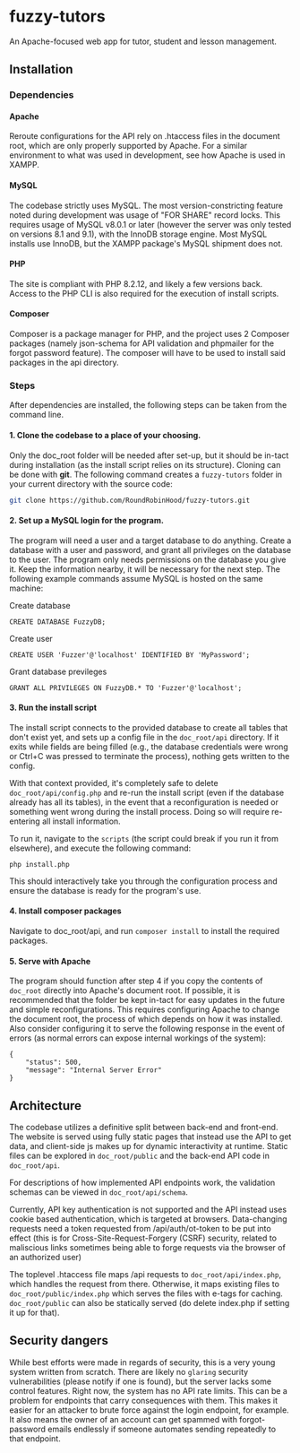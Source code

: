 # fuzzy-tutors
An Apache-focused web app for tutor, student and lesson management.

## Installation
### Dependencies
#### Apache
Reroute configurations for the API rely on .htaccess files in the document root, which are only properly supported by Apache.
For a similar environment to what was used in development, see how Apache is used in XAMPP.

#### MySQL
The codebase strictly uses MySQL. The most version-constricting feature noted during development was usage of "FOR SHARE" record locks.
This requires usage of MySQL v8.0.1 or later (however the server was only tested on versions 8.1 and 9.1), with the InnoDB storage engine. Most MySQL installs use InnoDB, but the XAMPP package's MySQL shipment does not.

#### PHP
The site is compliant with PHP 8.2.12, and likely a few versions back. Access to the PHP CLI is also required for the execution of install scripts.

#### Composer
Composer is a package manager for PHP, and the project uses 2 Composer packages (namely json-schema for API validation and phpmailer for the forgot password feature). The composer will have to be used to install said packages in the api directory.

### Steps
After dependencies are installed, the following steps can be taken from the command line.

#### 1. Clone the codebase to a place of your choosing.
Only the doc_root folder will be needed after set-up, but it should be in-tact during installation (as the install script relies on its structure).
Cloning can be done with **git**. The following command creates a `fuzzy-tutors` folder in your current directory with the source code:
```bash
git clone https://github.com/RoundRobinHood/fuzzy-tutors.git
```

#### 2. Set up a MySQL login for the program.
The program will need a user and a target database to do anything. Create a database with a user and password, and grant all privileges on the database to the user. The program only needs permissions on the database you give it. Keep the information nearby, it will be necessary for the next step.
The following example commands assume MySQL is hosted on the same machine:

Create database
```MySQL
CREATE DATABASE FuzzyDB;
```
Create user
```MySQL
CREATE USER 'Fuzzer'@'localhost' IDENTIFIED BY 'MyPassword';
```
Grant database previleges
```MySQL
GRANT ALL PRIVILEGES ON FuzzyDB.* TO 'Fuzzer'@'localhost';
```

#### 3. Run the install script
The install script connects to the provided database to create all tables that don't exist yet, and sets up a config file in the `doc_root/api` directory.
If it exits while fields are being filled (e.g., the database credentials were wrong or Ctrl+C was pressed to terminate the process), nothing gets written to the config.

With that context provided, it's completely safe to delete `doc_root/api/config.php` and re-run the install script (even if the database already has all its tables), in the event that a reconfiguration is needed or something went wrong during the install process. Doing so will require re-entering all install information.

To run it, navigate to the `scripts` (the script could break if you run it from elsewhere), and execute the following command:
```
php install.php
```
This should interactively take you through the configuration process and ensure the database is ready for the program's use.

#### 4. Install composer packages
Navigate to doc_root/api, and run `composer install` to install the required packages.

#### 5. Serve with Apache
The program should function after step 4 if you copy the contents of `doc_root` directly into Apache's document root.
If possible, it is recommended that the folder be kept in-tact for easy updates in the future and simple reconfigurations. This requires configuring Apache to change the document root, the process of which depends on how it was installed.
Also consider configuring it to serve the following response in the event of errors (as normal errors can expose internal workings of the system):
```
{
    "status": 500,
    "message": "Internal Server Error"
}
```

## Architecture
The codebase utilizes a definitive split between back-end and front-end.
The website is served using fully static pages that instead use the API to get data, and client-side js makes up for dynamic interactivity at runtime.
Static files can be explored in `doc_root/public` and the back-end API code in `doc_root/api`. 

For descriptions of how implemented API endpoints work, the validation schemas can be viewed in `doc_root/api/schema`.

Currently, API key authentication is not supported and the API instead uses cookie based authentication, which is targeted at browsers. Data-changing requests need a token requested from /api/auth/ot-token to be put into effect (this is for Cross-Site-Request-Forgery (CSRF) security, related to maliscious links sometimes being able to forge requests via the browser of an authorized user)

The toplevel .htaccess file maps /api requests to `doc_root/api/index.php`, which handles the request from there. Otherwise, it maps existing files to `doc_root/public/index.php` which serves the files with e-tags for caching. `doc_root/public` can also be statically served (do delete index.php if setting it up for that).

## Security dangers
While best efforts were made in regards of security, this is a very young system written from scratch. There are likely no `glaring` security vulnerabilities (please notify if one is found), but the server lacks some control features.
Right now, the system has no API rate limits. This can be a problem for endpoints that carry consequences with them.
This makes it easier for an attacker to brute force against the login endpoint, for example.
It also means the owner of an account can get spammed with forgot-password emails endlessly if someone automates sending repeatedly to that endpoint.

